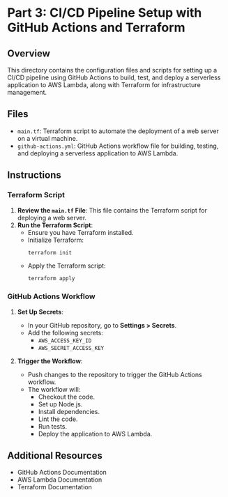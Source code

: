 # Part 3: CI/CD Pipeline Setup with GitHub Actions and Terraform

## Overview
This directory contains the configuration files and scripts for setting up a CI/CD pipeline using GitHub Actions to build, test, and deploy a serverless application to AWS Lambda, along with Terraform for infrastructure management.

## Files
- `main.tf`: Terraform script to automate the deployment of a web server on a virtual machine.
- `github-actions.yml`: GitHub Actions workflow file for building, testing, and deploying a serverless application to AWS Lambda.

## Instructions

### Terraform Script
1. **Review the `main.tf` File**: This file contains the Terraform script for deploying a web server.
2. **Run the Terraform Script**:
   - Ensure you have Terraform installed.
   - Initialize Terraform:
     ```sh
     terraform init
     ```
   - Apply the Terraform script:
     ```sh
     terraform apply
     ```

### GitHub Actions Workflow
1. **Set Up Secrets**:
   - In your GitHub repository, go to **Settings > Secrets**.
   - Add the following secrets:
     - `AWS_ACCESS_KEY_ID`
     - `AWS_SECRET_ACCESS_KEY`

2. **Trigger the Workflow**:
   - Push changes to the repository to trigger the GitHub Actions workflow.
   - The workflow will:
     - Checkout the code.
     - Set up Node.js.
     - Install dependencies.
     - Lint the code.
     - Run tests.
     - Deploy the application to AWS Lambda.

## Additional Resources
- GitHub Actions Documentation
- AWS Lambda Documentation
- Terraform Documentation
